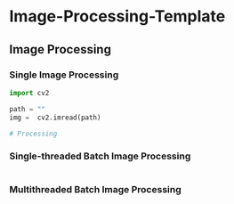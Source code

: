 # Image-Processing-Template

## Image Processing

### Single Image Processing

```python
import cv2

path = ""
img =  cv2.imread(path)

# Processing
```

### Single-threaded Batch Image Processing

```python

```


### Multithreaded Batch Image Processing

```python

```
